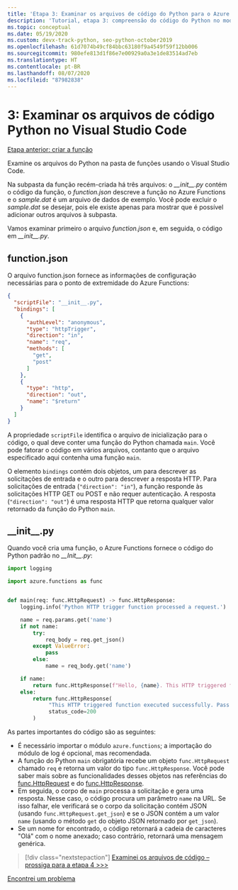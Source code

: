 ```yaml
---
title: 'Etapa 3: Examinar os arquivos de código do Python para o Azure Functions no VS Code'
description: 'Tutorial, etapa 3: compreensão do código do Python no modelo fornecido pelo Azure Functions.'
ms.topic: conceptual
ms.date: 05/19/2020
ms.custom: devx-track-python, seo-python-october2019
ms.openlocfilehash: 61d7074b49cf84bbc63180f9a4549f59f12bb006
ms.sourcegitcommit: 980efe813d1f86e7e00929a0a3e1de83514ad7eb
ms.translationtype: HT
ms.contentlocale: pt-BR
ms.lasthandoff: 08/07/2020
ms.locfileid: "87982838"
---
```

# <a name="3-examine-the-python-code-files-in-visual-studio-code"></a>3: Examinar os arquivos de código Python no Visual Studio Code

[Etapa anterior: criar a função](tutorial-vs-code-serverless-python-02.md)

Examine os arquivos do Python na pasta de funções usando o Visual Studio Code.

Na subpasta da função recém-criada há três arquivos: o *\_\_init\_\_.py* contém o código da função, o *function.json* descreve a função no Azure Functions e o *sample.dat* é um arquivo de dados de exemplo. Você pode excluir o *sample.dat* se desejar, pois ele existe apenas para mostrar que é possível adicionar outros arquivos à subpasta.

Vamos examinar primeiro o arquivo *function.json* e, em seguida, o código em *\_\_init\_\_.py*.

## <a name="functionjson"></a>function.json

O arquivo function.json fornece as informações de configuração necessárias para o ponto de extremidade do Azure Functions:

```json
{
  "scriptFile": "__init__.py",
  "bindings": [
    {
      "authLevel": "anonymous",
      "type": "httpTrigger",
      "direction": "in",
      "name": "req",
      "methods": [
        "get",
        "post"
      ]
    },
    {
      "type": "http",
      "direction": "out",
      "name": "$return"
    }
  ]
}
```

A propriedade `scriptFile` identifica o arquivo de inicialização para o código, o qual deve conter uma função do Python chamada `main`. Você pode fatorar o código em vários arquivos, contanto que o arquivo especificado aqui contenha uma função `main`.

O elemento `bindings` contém dois objetos, um para descrever as solicitações de entrada e o outro para descrever a resposta HTTP. Para solicitações de entrada (`"direction": "in"`), a função responde às solicitações HTTP GET ou POST e não requer autenticação. A resposta (`"direction": "out"`) é uma resposta HTTP que retorna qualquer valor retornado da função do Python `main`.

## <a name="__init__py"></a>\_\_init\_\_.py

Quando você cria uma função, o Azure Functions fornece o código do Python padrão no *\_\_Init\_\_.py*:

```python
import logging

import azure.functions as func


def main(req: func.HttpRequest) -> func.HttpResponse:
    logging.info('Python HTTP trigger function processed a request.')

    name = req.params.get('name')
    if not name:
        try:
            req_body = req.get_json()
        except ValueError:
            pass
        else:
            name = req_body.get('name')

    if name:
        return func.HttpResponse(f"Hello, {name}. This HTTP triggered function executed successfully.")
    else:
        return func.HttpResponse(
             "This HTTP triggered function executed successfully. Pass a name in the query string or in the request body for a personalized response.",
             status_code=200
        )
```

As partes importantes do código são as seguintes:

- É necessário importar o módulo `azure.functions`; a importação do módulo de log é opcional, mas recomendada.
- A função do Python `main` obrigatória recebe um objeto `func.HttpRequest` chamado `req` e retorna um valor do tipo `func.HttpResponse`. Você pode saber mais sobre as funcionalidades desses objetos nas referências do [func.HttpRequest](/python/api/azure-functions/azure.functions.httprequest?view=azure-python) e do [func.HttpResponse](/python/api/azure-functions/azure.functions.httpresponse?view=azure-python).
- Em seguida, o corpo de `main` processa a solicitação e gera uma resposta. Nesse caso, o código procura um parâmetro `name` na URL. Se isso falhar, ele verificará se o corpo da solicitação contém JSON (usando `func.HttpRequest.get_json`) e se o JSON contém a um valor `name` (usando o método `get` do objeto JSON retornado por `get_json`).
- Se um nome for encontrado, o código retornará a cadeia de caracteres "Olá" com o nome anexado; caso contrário, retornará uma mensagem genérica.

> [!div class="nextstepaction"]
> [Examinei os arquivos de código – prossiga para a etapa 4 >>>](tutorial-vs-code-serverless-python-04.md)

[Encontrei um problema](https://www.research.net/r/PWZWZ52?tutorial=vscode-functions-python&step=03-examine-code-files)
